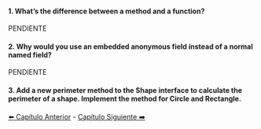 #### 1. What’s the difference between a method and a function?
PENDIENTE

#### 2. Why would you use an embedded anonymous field instead of a normal named field?
PENDIENTE

#### 3. Add a new perimeter method to the Shape interface to calculate the perimeter of a shape. Implement the method for Circle and Rectangle.

[ :arrow_left: Capítulo Anterior](/Capitulos/Chapter-6-Functions.md) - [Capítulo Siguiente :arrow_right: ](/Capitulos/Chapter-8-Packages.md)